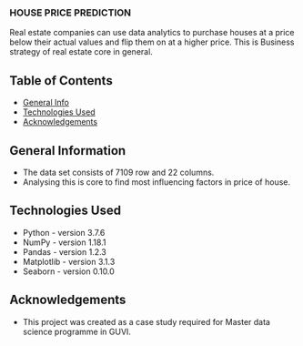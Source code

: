 ### HOUSE PRICE PREDICTION
Real estate companies can use data analytics to purchase houses at a price below their actual values and flip them on at a higher price. This is Business strategy of real estate core in general.


## Table of Contents
* [General Info](#general-information)
* [Technologies Used](#technologies-used)
* [Acknowledgements](#acknowledgements)


## General Information
- The data set consists of 7109 row and 22 columns.
- Analysing this is core to find most influencing factors in price of house.

## Technologies Used
- Python - version 3.7.6
- NumPy - version 1.18.1
- Pandas - version 1.2.3
- Matplotlib - version 3.1.3
- Seaborn - version 0.10.0

## Acknowledgements
- This project was created as a case study required for Master data science programme in GUVI.

